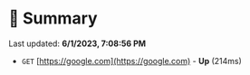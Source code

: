 # 📖 Summary
Last updated: **6/1/2023, 7:08:56 PM**

- `GET` [https://google.com](https://google.com) - **Up** (214ms)
